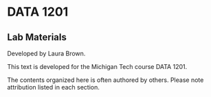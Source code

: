 # DATA 1201

## Lab Materials

Developed by Laura Brown.


This text is developed for the Michigan Tech course DATA 1201.

The contents organized here is often authored by others.  Please note attribution listed in each section.



<!--
```{tableofcontents}
```
-->
